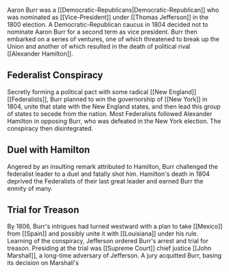 Aaron Burr was a [[Democratic-Republicans|Democratic-Republican]] who was nominated as [[Vice-President]] under [[Thomas Jefferson]] in the 1800 election. A Democratic-Republican caucus in 1804 decided not to nominate Aaron Burr for a second term as vice president. Burr then embarked on a series of ventures, one of which threatened to break up the Union and another of which resulted in the death of political rival [[Alexander Hamilton]].
## Federalist Conspiracy
Secretly forming a political pact with some radical [[New England]] [[Federalists]], Burr planned to win the governorship of [[New York]] in 1804, unite that state with the New England states, and then lead this group of states to secede from the nation. Most Federalists followed Alexander Hamilton in opposing Burr, who was defeated in the New York election. The conspiracy then disintegrated.
## Duel with Hamilton
Angered by an insulting remark attributed to Hamilton, Burr challenged the federalist leader to a duel and fatally shot him. Hamilton's death in 1804 deprived the Federalists of their last great leader and earned Burr the enmity of many.
## Trial for Treason
By 1806, Burr's intrigues had turned westward with a plan to take [[Mexico]] from [[Spain]] and possibly unite it with [[Louisiana]] under his rule. Learning of the conspiracy, Jefferson ordered Burr's arrest and trial for treason. Presiding at the trial was [[Supreme Court]] chief justice [[John Marshall]], a long-time adversary of Jefferson. A jury acquitted Burr, basing its decision on Marshall's 